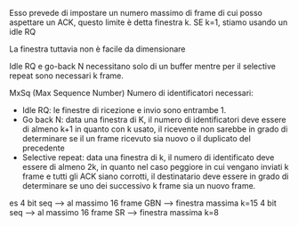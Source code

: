 Esso prevede di impostare un numero massimo di frame di cui posso aspettare un ACK, questo limite è detta finestra k.
SE k=1, stiamo usando un idle RQ

La finestra tuttavia non è facile da dimensionare 

Idle RQ e go-back N necessitano solo di un buffer mentre per il selective repeat sono necessari k frame. 

MxSq (Max Sequence Number) Numero di identificatori necessari:
- Idle RQ: le finestre di ricezione e invio sono entrambe 1.
- Go back N: data una finestra di K, il numero di identificatori deve essere di almeno k+1 in quanto con k usato, il ricevente non sarebbe in grado di determinare se il un frame ricevuto sia nuovo o il duplicato del precedente
- Selective repeat: data una finestra di k, il numero di identificato deve essere di almeno 2k, in quanto nel caso peggiore in cui vengano inviati k frame e tutti gli ACK siano corrotti, il destinatario deve essere in grado di determinare se uno dei successivo k frame sia un nuovo frame.

es
4 bit seq --> al massimo 16 frame GBN --> finestra massima k=15
4 bit seq --> al massimo 16 frame SR --> finestra massima k=8